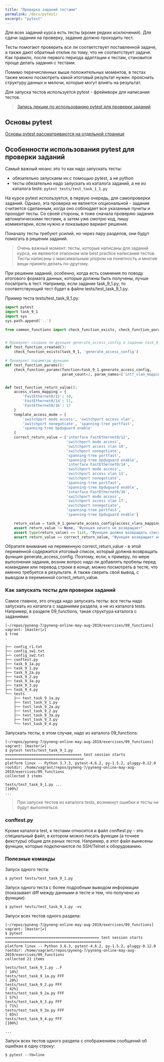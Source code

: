 ```yaml
---
title: "Проверка заданий тестами"
permalink: /docs/pytest/
excerpt: "pytest"
---
```


Для всех заданий курса есть тесты (кроме редких исключений). Для сдачи задания на проверку, задание должно проходить тест.

Тесты помогают проверить все ли соответствует поставленной задаче, а также дают обратный отклик
по тому, что не соответствует задаче.
Как правило, после первого периода адаптации к тестам, становится проще делать задания с тестами.

Помимо перечисленных выше положительных моментов, в тестах также можно посмотреть какой итоговый 
результат нужен: прояснить структуру данных и мелочи, которые могут влиять на результат.

Для запуска тестов используется pytest - фреймворк для написания тестов.

> [Запись лекции по использованию pytest для проверки заданий](https://youtu.be/R8vWoJ13MFM)

## Основы pytest

[Основы pytest рассматриваются на отдельной странице](https://pyneng.github.io/docs/pytest-basics/)


## Особенности использования pytest для проверки заданий

Самый важный нюанс это то как надо запускать тесты:

* обязательно запускаем их с помощью pytest, а не python
* тесты обязательно надо запускать из каталога заданий, а не из каталога tests: `pytest tests/test_task_1_1.py`

На курсе pytest используется, в первую очередь, для самопроверки заданий.
Однако, эта проверка не является опциональной - задание считается сделанным,
когда оно соблюдает все указанные пункты и проходит тесты.
Со своей стороны, я тоже сначала проверяю задания автоматическими тестами,
а затем уже смотрю код, пишу комментарии, если нужно и показываю вариант решения.

Поначалу тесты требуют усилий, но через пару разделов, они будут помогать в решении заданий.

> Очень важный момент: тесты, которые написаны для заданий курса, не являются 
> эталоном или best practice написания тестов. Тесты написаны с максимальным
> упором на понятность и многие вещи принято делать по-другому.

При решении заданий, особенно, когда есть сомнения по поводу итогового формата данных,
которые должны быть получены, лучше посмтреть в тест.
Например, если задание task_9_1.py, то соответствующий тест будет в файле 
tests/test_task_9_1.py.

Пример теста tests/test_task_9_1.py:

```python
import pytest
import task_9_1
import sys
sys.path.append('..')

from common_functions import check_function_exists, check_function_params


# Проверяет создана ли функция generate_access_config в задании task_9_1
def test_function_created():
    check_function_exists(task_9_1, 'generate_access_config')

# Проверяет параметры функции
def test_function_params():
    check_function_params(function=task_9_1.generate_access_config,
                          param_count=2, param_names=['intf_vlan_mapping', 'access_template'])


def test_function_return_value():
    access_vlans_mapping = {
        'FastEthernet0/12': 10,
        'FastEthernet0/14': 11,
        'FastEthernet0/16': 17
    }
    template_access_mode = [
        'switchport mode access', 'switchport access vlan',
        'switchport nonegotiate', 'spanning-tree portfast',
        'spanning-tree bpduguard enable'
    ]
    correct_return_value = ['interface FastEthernet0/12',
                            'switchport mode access',
                            'switchport access vlan 10',
                            'switchport nonegotiate',
                            'spanning-tree portfast',
                            'spanning-tree bpduguard enable',
                            'interface FastEthernet0/14',
                            'switchport mode access',
                            'switchport access vlan 11',
                            'switchport nonegotiate',
                            'spanning-tree portfast',
                            'spanning-tree bpduguard enable',
                            'interface FastEthernet0/16',
                            'switchport mode access',
                            'switchport access vlan 17',
                            'switchport nonegotiate',
                            'spanning-tree portfast',
                            'spanning-tree bpduguard enable']

    return_value = task_9_1.generate_access_config(access_vlans_mapping, template_access_mode)
    assert return_value != None, "Функция ничего не возвращает"
    assert type(return_value) == list, "Функция должна возвращать список"
    assert return_value == correct_return_value, "Функция возвращает неправильное значение"
```

Обратите внимание на переменную correct_return_value - в этой переменной содержится итоговый 
список, который должна возвращать функция generate_access_config.
Поэтому, если, к примеру, по мере выполнения задания, возник вопрос надо ли добавлять пробелы
перед командами или перевод строки в конце, можно посмотреть в тесте, что именно требуется в 
результате. А также сверить свой вывод, с выводом в переменной correct_return_value.


### Как запускать тесты для проверки заданий

Самое главное, это откуда надо запускать тесты: все тесты надо запускать из
каталога с заданиями раздела, а не из каталога tests.
Например, в разделе 09_functions, такая структура каталога с заданиями:

```
[~/repos/pyneng-7/pyneng-online-may-aug-2019/exercises/09_functions]
vagrant: [master|✔]
$ tree
.

├── config_r1.txt
├── config_sw1.txt
├── config_sw2.txt
├── conftest.py
├── task_9_1a.py
├── task_9_1.py
├── task_9_2a.py
├── task_9_2.py
├── task_9_3a.py
├── task_9_3.py
├── task_9_4.py
└── tests
    ├── test_task_9_1a.py
    ├── test_task_9_1.py
    ├── test_task_9_2a.py
    ├── test_task_9_2.py
    ├── test_task_9_3a.py
    ├── test_task_9_3.py
    └── test_task_9_4.py
```

Запускать тесты, в этом случае, надо из каталога 09_functions:

```
[~/repos/pyneng-7/pyneng-online-may-aug-2019/exercises/09_functions]
vagrant: [master|✔]
$ pytest tests/test_task_9_1.py
=================================== test session starts ====================================
platform linux -- Python 3.7.3, pytest-4.6.2, py-1.5.2, pluggy-0.12.0
rootdir: /home/vagrant/repos/pyneng-7/pyneng-online-may-aug-2019/exercises/09_functions
collected 3 items

tests/test_task_9_1.py ...                                                           [100%]
...
```

> При запуске тестов из каталога tests, возникнут ошибки и тесты не будут выполняться.

### conftest.py

Кроме каталога test, к тестами относится и файл conftest.py - это специальный файл,
в котором можно писать функции (а точнее фикстуры) общие для раных тестов.
Например, в этот файл вынесены функции, которые подключаются по SSH/Telnet к оборудованию.

### Полезные команды

Запуск одного теста:

```
$ pytest tests/test_task_9_1.py
```

Запуск одного теста с более подробным выводом информации (показывает diff между данными в тесте и тем, что получено из функции):

```
$ pytest tests/test_task_9_1.py -vv
```

Запуск всех тестов одного раздела:

```
[~/repos/pyneng-7/pyneng-online-may-aug-2019/exercises/09_functions]
vagrant: [master|✔]
$ pytest
=========================================== test session starts ============================================
platform linux -- Python 3.6.3, pytest-4.6.2, py-1.5.2, pluggy-0.12.0
rootdir: /home/vagrant/repos/pyneng-7/pyneng-online-may-aug-2019/exercises/09_functions
collected 21 items

tests/test_task_9_1.py ..F                                                                           [ 14%]
tests/test_task_9_1a.py FFF                                                                          [ 28%]
tests/test_task_9_2.py FFF                                                                           [ 42%]
tests/test_task_9_2a.py FFF                                                                          [ 57%]
tests/test_task_9_3.py FFF                                                                           [ 71%]
tests/test_task_9_3a.py FFF                                                                          [ 85%]
tests/test_task_9_4.py FFF                                                                           [100%]

...
```

Запуск всех тестов одного раздела с отображением сообщений об ошибках в одну строку:

```
$ pytest --tb=line
```
